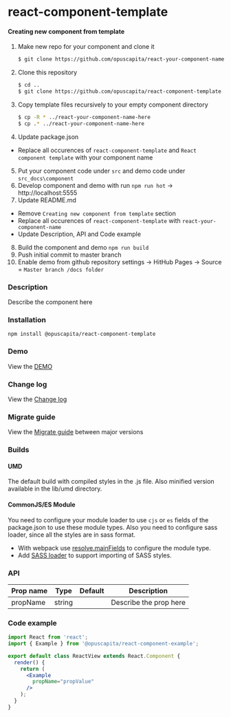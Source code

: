 # react-component-template

#### Creating new component from template
1. Make new repo for your component and clone it
   ```bash
   $ git clone https://github.com/opuscapita/react-your-component-name-here
   ```
2. Clone this repository
   ```bash
   $ cd ..
   $ git clone https://github.com/opuscapita/react-component-template
   ```
3. Copy template files recursively to your empty component directory
   ```bash
   $ cp -R * ../react-your-component-name-here
   $ cp .* ../react-your-component-name-here
   ```
4. Update package.json
  - Replace all occurences of `react-component-template` and `React component template` with your component name
5. Put your component code under `src` and demo code under `src_docs\component`
6. Develop component and demo with run `npm run hot` -> http://localhost:5555
7. Update README.md
  - Remove `Creating new component from template` section
  - Replace all occurences of `react-component-template` with `react-your-component-name`
  - Update Description, API and Code example
8. Build the component and demo `npm run build` 
9. Push initial commit to master branch
10. Enable demo from github repository settings -> HitHub Pages -> Source = `Master branch /docs folder`

### Description
Describe the component here

### Installation
```
npm install @opuscapita/react-component-template
```

### Demo
View the [DEMO](https://opuscapita.github.io/react-component-template)

### Change log
View the [Change log](CHANGELOG.md)

### Migrate guide
View the [Migrate guide](MIGRATEGUIDE.md) between major versions

### Builds
#### UMD
The default build with compiled styles in the .js file. Also minified version available in the lib/umd directory.
#### CommonJS/ES Module
You need to configure your module loader to use `cjs` or `es` fields of the package.json to use these module types.
Also you need to configure sass loader, since all the styles are in sass format.
* With webpack use [resolve.mainFields](https://webpack.js.org/configuration/resolve/#resolve-mainfields) to configure the module type.
* Add [SASS loader](https://github.com/webpack-contrib/sass-loader) to support importing of SASS styles.

### API
| Prop name                | Type             | Default                                  | Description                              |
| ------------------------ | ---------------- | ---------------------------------------- | ---------------------------------------- |
| propName                 | string           |                                          | Describe the prop here                   |

### Code example
```jsx
import React from 'react';
import { Example } from '@opuscapita/react-component-example';

export default class ReactView extends React.Component {
  render() {
    return (
      <Example
        propName="propValue"
      />
    );
  }
}
```
